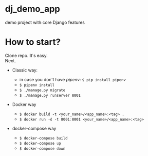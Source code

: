 # dj_demo_app
demo project with core Django features

# How to start?

Clone repo. It's easy.  
Next.  
* Classic way:
  - in case you don't have *pipenv*: `$ pip install pipenv`
  - `$ pipenv install`
  - `$ ./manage.py migrate`
  - `$ ./manage.py runserver 8001`

* Docker way
   - `$ docker build -t <your_name>/<app_name>:<tag> .`
   - `$ docker run -d -t 8001:8001 <your_name>/<app_name>:<tag>`
   
* docker-compose way
   - `$ docker-compose build`
   - `$ docker-compose up`
   - `$ docker-compose down`

